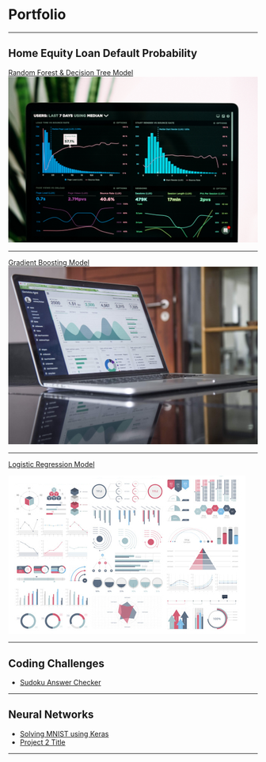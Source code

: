 # Portfolio

---

## Home Equity Loan Default Probability

[Random Forest & Decision Tree Model](https://anisbhimani.github.io/pdf/Home%20Equity%20Default-RF.html)
<img src="images/Data_1.jpg?raw=true"/>

---
[Gradient Boosting Model](/pdf/sample_presentation.pdf)
<img src="images/Data_2.jpg?raw=true"/>

---
[Logistic Regression Model](http://example.com)

<img src="images/dummy_thumbnail.jpg?raw=true"/>

---

## Coding Challenges 

- [Sudoku Answer Checker](https://github.com/anisbhimani/anisbhimani.github.io/blob/main/Code/Sudoku_Checker.ipynb)

---
## Neural Networks

- [Solving MNIST using Keras](https://github.com/anisbhimani/anisbhimani.github.io/blob/main/MNIST%20Neural%20Network%20w%20Keras.ipynb)
- [Project 2 Title](http://example.com/)

---
